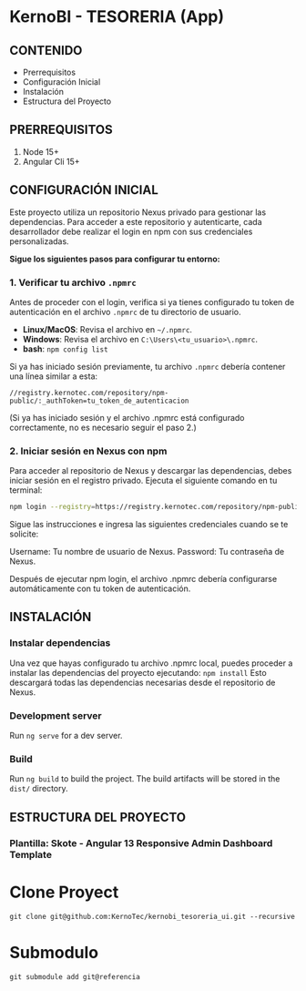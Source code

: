 # KernoBI - TESORERIA (App)

## CONTENIDO

- Prerrequisitos
- Configuración Inicial
- Instalación
- Estructura del Proyecto

## PRERREQUISITOS

1. Node 15+
2. Angular Cli 15+

## CONFIGURACIÓN INICIAL

Este proyecto utiliza un repositorio Nexus privado para gestionar las dependencias. Para acceder a este repositorio y autenticarte, cada desarrollador debe realizar el login en npm con sus credenciales personalizadas.

**Sigue los siguientes pasos para configurar tu entorno:**

### 1. Verificar tu archivo `.npmrc`

Antes de proceder con el login, verifica si ya tienes configurado tu token de autenticación en el archivo `.npmrc` de tu directorio de usuario.

- **Linux/MacOS**: Revisa el archivo en `~/.npmrc`.
- **Windows**: Revisa el archivo en `C:\Users\<tu_usuario>\.npmrc`.
- **bash**: `npm config list`

Si ya has iniciado sesión previamente, tu archivo `.npmrc` debería contener una línea similar a esta:

`//registry.kernotec.com/repository/npm-public/:_authToken=tu_token_de_autenticacion`

(Si ya has iniciado sesión y el archivo .npmrc está configurado correctamente, no es necesario seguir el paso 2.)

### 2. Iniciar sesión en Nexus con npm

Para acceder al repositorio de Nexus y descargar las dependencias, debes iniciar sesión en el registro privado. Ejecuta el siguiente comando en tu terminal:

```bash
npm login --registry=https://registry.kernotec.com/repository/npm-public
```

Sigue las instrucciones e ingresa las siguientes credenciales cuando se te solicite:

Username: Tu nombre de usuario de Nexus.
Password: Tu contraseña de Nexus.

Después de ejecutar npm login, el archivo .npmrc debería configurarse automáticamente con tu token de autenticación.

## INSTALACIÓN

### Instalar dependencias

Una vez que hayas configurado tu archivo .npmrc local, puedes proceder a instalar las dependencias del proyecto ejecutando: `npm install`
Esto descargará todas las dependencias necesarias desde el repositorio de Nexus.

### Development server

Run `ng serve` for a dev server.

### Build

Run `ng build` to build the project. The build artifacts will be stored in the `dist/` directory.

## ESTRUCTURA DEL PROYECTO

### Plantilla: Skote -  Angular 13 Responsive Admin Dashboard Template

# Clone Proyect 
```
git clone git@github.com:KernoTec/kernobi_tesoreria_ui.git --recursive
```

# Submodulo
```
git submodule add git@referencia
```

